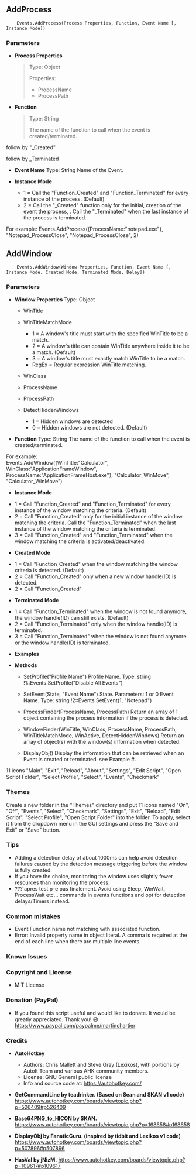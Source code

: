 ## AddProcess

        Events.AddProcess(Process Properties, Function, Event Name [, Instance Mode])

### Parameters

* **Process Properties**

  > Type: Object
  >
  > Properties:
  > - ProcessName
  > - ProcessPath





* **Function**

  > Type: String
  >
  > The name of the function to call when the event is created/terminated.

follow by "_Created"

follow by _Terminated


* **Event Name**
Type: String
Name of the Event.

* **Instance Mode**
    - 1 = Call the "Function_Created" and "Function_Terminated" for every instance of the process. (Default)
    - 2 = Call the "_Created" function only for the initial,   creation of the event the process,   . Call the "_Terminated" when the last instance of the process is terminated.

For example:
        Events.AddProcess({ProcessName:"notepad.exe"}, "Notepad_ProcessClose", "Notepad_ProcessClose", 2)


## AddWindow

        Events.AddWindow(Window Properties, Function, Event Name [, Instance Mode, Created Mode, Terminated Mode, Delay])

### Parameters

* **Window Properties**
Type: Object
  - WinTitle
  - WinTitleMatchMode
    - 1 = A window's title must start with the specified WinTitle to be a match.
    - 2 = A window's title can contain WinTitle anywhere inside it to be a match. (Default)
    - 3 = A window's title must exactly match WinTitle to be a match.
    - RegEx = Regular expression WinTitle matching.
	
  - WinClass
  - ProcessName
  - ProcessPath
	
  - DetectHiddenWindows
    - 1 = Hidden windows are detected
    - 0 = Hidden windows are not detected. (Default)


* **Function**
Type: String
The name of the function to call when the event is created/terminated.


For example:	
        Events.AddWindow({WinTitle:"Calculator", WinClass:"ApplicationFrameWindow", ProcessName:"ApplicationFrameHost.exe"}, "Calculator_WinMove", "Calculator_WinMove")	
	
* **Instance Mode**
- 1 = Call "Function_Created" and "Function_Terminated" for every instance of the window matching the criteria. (Default)
- 2 = Call "Function_Created" only for the initial instance of the window matching the criteria. Call the "Function_Terminated" when the last instance of the window matching the criteria is terminated.	
- 3 = Call "Function_Created" and "Function_Terminated" when the window matching the criteria is activated/deactivated.

* **Created Mode**
- 1 = Call "Function_Created" when the window matching the window criteria is detected. (Default)
- 2 = Call "Function_Created" only when a new window handle(ID) is detected.
- 2 = Call "Function_Created" 

* **Terminated Mode**
- 1 = Call "Function_Terminated" when the window is not found anymore, the window handle(ID) can still exists. (Default)
- 2 = Call "Function_Terminated" only when the window handle(ID) is terminated.
- 3 = Call "Function_Terminated" when the window is not found anymore or the window handle(ID) is terminated.


* **Examples**

  
* **Methods**

  - SetProfile("Profile Name")
    Profile Name. Type: string
	!1::Events.SetProfile("Disable All Events")
  
  - SetEvent(State, "Event Name")
    State. Parameters: 1 or 0
    Event Name. Type: string
	!2::Events.SetEvent(1, "Notepad")

  - ProcessFinder(ProcessName, ProcessPath) 
    Return an array of 1 object containing the process information if the process is detected.
  
  - WindowFinder(WinTitle, WinClass, ProcessName, ProcessPath, WinTitleMatchMode, WinActive, DetectHiddenWindows)
    Return an array of object(s) with the window(s) information when detected.

  - DisplayObj()
	Display the information that can be retrieved when an Event is created or terminated. see Example #.	
	
11 icons
"Main", "Exit", "Reload", "About", "Settings", "Edit Script", "Open Script Folder", "Select Profile", "Select", "Events", "Checkmark"
	
### Themes
Create a new folder in the "Themes" directory and put 11 icons named "On", "Off", "Events", "Select", "Checkmark", "Settings", "Exit", "Reload", "Edit Script", "Select Profile", "Open Script Folder" into the folder. To apply, select it from the dropdown menu in the GUI settings and press the "Save and Exit" or "Save" button.
	
### Tips
  - Adding a detection delay of about 1000ms can help avoid detection failures caused by the detection message triggering before the window is fully created.
  - If you have the choice, monitoring the window uses slightly fewer resources than monitoring the process.
  - ??? apres test p-e pas finalement. Avoid using Sleep, WinWait, ProcessWait etc... commands in events functions and opt for detection delays/Timers instead.

### Common mistakes
  - Event Function name not matching with associated function.
  - Error: Invalid property name in object literal. A comma is required at the end of each line when there are multiple line events.
  
  
### Known Issues
  
### Copyright and License
  - MIT License
  
### Donation (PayPal)
  - If you found this script useful and would like to donate. It would be greatly appreciated. Thank you! :smiley:
    https://www.paypal.com/paypalme/martinchartier  

### Credits
* **AutoHotkey**
  - Authors: Chris Mallett and Steve Gray (Lexikos), with portions by AutoIt Team and various AHK community members.
  - License: GNU General public license
  - Info and source code at: https://autohotkey.com/
  
* **GetCommandLine by teadrinker. (Based on Sean and SKAN v1 code)**
    https://www.autohotkey.com/boards/viewtopic.php?p=526409#p526409
  
* **Base64PNG_to_HICON by SKAN.**
    https://www.autohotkey.com/boards/viewtopic.php?p=168658#p168658
  
* **DisplayObj by FanaticGuru. (inspired by tidbit and Lexikos v1 code)**
    https://www.autohotkey.com/boards/viewtopic.php?p=507896#p507896
 
* **HasVal by jNizM.**
    https://www.autohotkey.com/boards/viewtopic.php?p=109617#p109617
